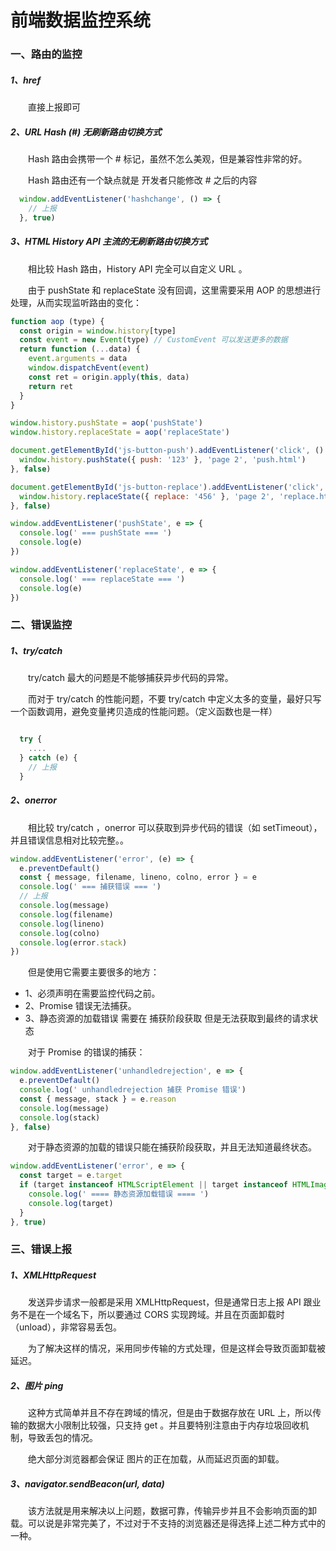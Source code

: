 # 前端数据监控系统

### 一、路由的监控

##### 1、href
  &emsp;&emsp;直接上报即可

##### 2、URL Hash (#) 无刷新路由切换方式

  &emsp;&emsp;Hash 路由会携带一个 # 标记，虽然不怎么美观，但是兼容性非常的好。

  &emsp;&emsp;Hash 路由还有一个缺点就是 开发者只能修改 # 之后的内容 


```JavaScript
  window.addEventListener('hashchange', () => {
    // 上报
  }, true)
```

##### 3、HTML History API 主流的无刷新路由切换方式

  &emsp;&emsp;相比较 Hash 路由，History API 完全可以自定义 URL 。

  &emsp;&emsp;由于 pushState 和 replaceState 没有回调，这里需要采用 AOP 的思想进行处理，从而实现监听路由的变化：

```JavaScript
function aop (type) {
  const origin = window.history[type]
  const event = new Event(type) // CustomEvent 可以发送更多的数据
  return function (...data) {
    event.arguments = data
    window.dispatchEvent(event)
    const ret = origin.apply(this, data)
    return ret
  }
}

window.history.pushState = aop('pushState')
window.history.replaceState = aop('replaceState')

document.getElementById('js-button-push').addEventListener('click', () => {
  window.history.pushState({ push: '123' }, 'page 2', 'push.html')
}, false)

document.getElementById('js-button-replace').addEventListener('click', () => {
  window.history.replaceState({ replace: '456' }, 'page 2', 'replace.html')
}, false)

window.addEventListener('pushState', e => {
  console.log(' === pushState === ')
  console.log(e)
})

window.addEventListener('replaceState', e => {
  console.log(' === replaceState === ')
  console.log(e)
})
```

### 二、错误监控

##### 1、try/catch

  &emsp;&emsp;try/catch 最大的问题是不能够捕获异步代码的异常。

  &emsp;&emsp;而对于 try/catch 的性能问题，不要 try/catch 中定义太多的变量，最好只写一个函数调用，避免变量拷贝造成的性能问题。（定义函数也是一样）

```JavaScript

  try {
    ....
  } catch (e) {
    // 上报
  }
```

##### 2、onerror

  &emsp;&emsp;相比较 try/catch ，onerror 可以获取到异步代码的错误（如 setTimeout），并且错误信息相对比较完整。。

```JavaScript
window.addEventListener('error', (e) => {
  e.preventDefault()
  const { message, filename, lineno, colno, error } = e
  console.log(' === 捕获错误 === ')
  // 上报
  console.log(message)
  console.log(filename)
  console.log(lineno)
  console.log(colno)
  console.log(error.stack)
})  
```

  &emsp;&emsp;但是使用它需要主要很多的地方：

  - 1、必须声明在需要监控代码之前。
  - 2、Promise 错误无法捕获。
  - 3、静态资源的加载错误 需要在 捕获阶段获取 但是无法获取到最终的请求状态


  &emsp;&emsp;对于 Promise 的错误的捕获：

```JavaScript
window.addEventListener('unhandledrejection', e => {
  e.preventDefault()
  console.log(' unhandledrejection 捕获 Promise 错误')
  const { message, stack } = e.reason
  console.log(message)
  console.log(stack)
}, false)
```

  &emsp;&emsp;对于静态资源的加载的错误只能在捕获阶段获取，并且无法知道最终状态。

```JavaScript
window.addEventListener('error', e => {
  const target = e.target
  if (target instanceof HTMLScriptElement || target instanceof HTMLImageElement || target instanceof HTMLLinkElement) {
    console.log(' ==== 静态资源加载错误 ==== ')
    console.log(target)
  }
}, true)
```

### 三、错误上报

##### 1、XMLHttpRequest

  &emsp;&emsp;发送异步请求一般都是采用 XMLHttpRequest，但是通常日志上报 API 跟业务不是在一个域名下，所以要通过 CORS 实现跨域。并且在页面卸载时（unload），非常容易丢包。

  &emsp;&emsp;为了解决这样的情况，采用同步传输的方式处理，但是这样会导致页面卸载被延迟。

##### 2、图片 ping

  &emsp;&emsp;这种方式简单并且不存在跨域的情况，但是由于数据存放在 URL 上，所以传输的数据大小限制比较强，只支持 get 。并且要特别注意由于内存垃圾回收机制，导致丢包的情况。

  &emsp;&emsp;绝大部分浏览器都会保证 图片的正在加载，从而延迟页面的卸载。

##### 3、navigator.sendBeacon(url, data)

  &emsp;&emsp;该方法就是用来解决以上问题，数据可靠，传输异步并且不会影响页面的卸载。可以说是非常完美了，不过对于不支持的浏览器还是得选择上述二种方式中的一种。